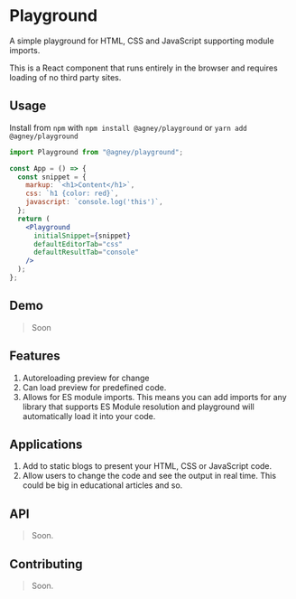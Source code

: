 # Playground

A simple playground for HTML, CSS and JavaScript supporting module imports.

This is a React component that runs entirely in the browser and requires loading of no third party sites.

## Usage

Install from `npm` with `npm install @agney/playground` or `yarn add @agney/playground`

```jsx
import Playground from "@agney/playground";

const App = () => {
  const snippet = {
    markup: `<h1>Content</h1>`,
    css: `h1 {color: red}`,
    javascript: `console.log('this')`,
  };
  return (
    <Playground
      initialSnippet={snippet}
      defaultEditorTab="css"
      defaultResultTab="console"
    />
  );
};
```

## Demo

> Soon

## Features

1. Autoreloading preview for change
2. Can load preview for predefined code.
3. Allows for ES module imports. This means you can add imports for any library that supports ES Module resolution and playground will automatically load it into your code.

## Applications

1. Add to static blogs to present your HTML, CSS or JavaScript code.
2. Allow users to change the code and see the output in real time. This could be big in educational articles and so.

## API

> Soon.

## Contributing

> Soon.
